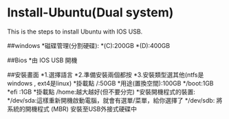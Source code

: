 # Install-Ubuntu(Dual system)
This is the steps to install Ubuntu with IOS USB.

##windows
*磁碟管理(分割硬碟):
    *(C):200GB 
    *(D):400GB

##Bios
*由 IOS USB 開機

##安裝畫面
*1.選擇語言
*2.準備安裝兩個都按
*3.安裝類型選其他(ntfs是windows , ext4是linux)
  *掛載點 /:50GB
  *用途(置換空間):100GB
  */boot:1GB 
  *efi :1GB
  *掛載點 /home:越大越好(但不要分完)
  *安裝開機程式的裝置:
   */dev/sda:這樣重新開機啟動電腦，就會有選單/菜單，給你選擇了
   */dev/sdb: 將系統的開機程式 (MBR) 安裝至USB外接式硬碟中
